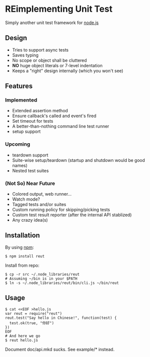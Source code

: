 # REimplementing Unit Test

Simply another unit test framework for [node.js](http://nodejs.org)

## Design

* Tries to support async tests
* Saves typing
* No scope or object shall be cluttered
* __NO__ huge object literals or 7-level indentation
* Keeps a "right" design internally (which you won't see)

## Features

### Implemented

* Extended assertion method
* Ensure callback's called and event's fired
* Set timeout for tests
* A better-than-nothing command line test runner
* setup support

### Upcoming

* teardown support
* Suite-wise setup/teardown (startup and shutdown would be good names)
* Nested test suites

### (Not So) Near Future

* Colored output, web runner...
* Watch mode?
* Tagged tests and/or suites
* Custom running policy for skipping/picking tests
* Custom test result reporter (after the internal API stablized)
* Any crazy idea(s)

## Installation

By using [npm](http://npmjs.org):

    $ npm install reut

Install from repo:

    $ cp -r src ~/.node_libraries/reut
    # Assuming ~/bin is in your $PATH
    $ ln -s ~/.node_libraries/reut/bin/cli.js ~/bin/reut

## Usage

    $ cat <<EOF >hello.js
    var reut = require("reut")
    reut.test("Say hello in Chinese!", function(test) {
      test.ok(true, "你好")
    })
    EOF
    # And here we go
    $ reut hello.js

Document doc/api.mkd sucks. See example/\* instead.
